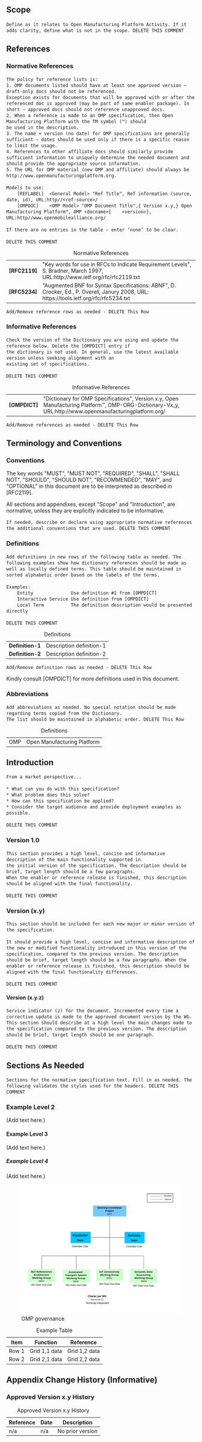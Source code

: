 ## Scope

```
Define as it relates to Open Manufacturing Platform Activity. If it adds clarity, define what is not in the scope. DELETE THIS COMMENT 
```

## References
### Normative References

```
The policy for reference lists is:
1. OMP documents listed should have at least one approved version – draft-only docs should not be referenced.
Exception exists for documents that will be approved with or after the referenced doc is approved (may be part of same enabler package). In short – approved docs should not reference unapproved docs.
2. When a reference is made to an OMP specification, then Open Manufacturing Platform with the TM symbol (™) should 
be used in the description.
3. The name + version (no date) for OMP specifications are generally sufficient – dates should be used only if there is a specific reason to limit the usage.
4. References to other affiliate docs should similarly provide sufficient information to uniquely determine the needed document and should provide the appropriate source information.
5. The URL for OMP material (new OMP and affiliate) should always be http://www.openmanufacturingplatform.org.
    
Models to use:
	[REFLABEL]	<General Model> "Ref Title", Ref information (source, date, id), URL:http//<ref-source>/ 
	[OMPDOC]	<OMP Model> "OMP Document Title",{ Version x.y,} Open Manufacturing Platform™, OMP <docname>{    <version>}, URL:http//www.openmobilealliance.org/ 

If there are no entries in the table – enter ‘none’ to be clear.

DELETE THIS COMMENT
```
<table>
  <caption>Normative References </caption>
  <tbody>
    <tr>
      <td><strong>[RFC2119]</strong></td>
      <td>"Key words for use in RFCs to Indicate Requirement Levels", S. Bradner, March 1997, URL:http://www.ietf.org/rfc/rfc2119.txt</td>
    </tr>
    <tr>
      <td><strong>[RFC5234]</strong></td>
      <td>"Augmented BNF for Syntax Specifications: ABNF", D. Crocker, Ed., P. Overell, Janury 2008, URL: https://tools.ietf.org/rfc/rfc5234.txt</td>
    </tr>
  </tbody>
</table>

```
Add/Remove reference rows as needed - DELETE This Row 
```

### Informative References

```
Check the version of the Dictionary you are using and update the reference below. Delete the [OMPDICT] entry if 
the dictionary is not used. In general, use the latest available version unless seeking alignment with an 
existing set of specifications.

DELETE THIS COMMENT
```
<table>
  <caption>Informative References </caption>
  <tbody>
    <tr>
      <td><strong>[OMPDICT]</strong></td>
      <td>"Dictionary for OMP Specifications", Version x.y, Open Manufacturing Platform™, OMP-ORG-Dictionary-Vx_y, URL:http://www.openmanufacturingplatform.org/</td>
    </tr>
  </tbody>
</table>

```
Add/Remove references as needed - DELETE This Row
```

## Terminology and Conventions
### Conventions

The key words "MUST", "MUST NOT", "REQUIRED", "SHALL", "SHALL NOT", "SHOULD", "SHOULD NOT", "RECOMMENDED", "MAY", and "OPTIONAL" in this document are to be interpreted as described in [RFC2119].

All sections and appendixes, except "Scope" and "Introduction", are normative, unless they are explicitly indicated to be informative.

```
If needed, describe or declare using appropriate normative references the additional conventions that are used. DELETE THIS COMMENT
```

### Definitions

```
Add definitions in new rows of the following table as needed. The following examples show how dictionary references should be made as well as locally defined terms. This table should be maintained in sorted alphabetic order based on the labels of the terms.

Examples:
	Entity              Use definition #1 from [OMPDICT]
	Interactive Service Use definition from [OMPDICT]
	Local Term          The definition description would be presented directly

DELETE THIS COMMENT
```
<table>
  <caption>Definitions</caption>
  <tbody>
    <tr>
	<td><strong>Definition-1</strong></td>
	<td>Description definition-1</td>
    </tr>
    <tr>
	<td><strong>Definition-2</strong></td>
	<td>Description definition-2</td>
    </tr>
  </tbody>
</table>

```
Add/Remove definition rows as needed - DELETE This Row
```

Kindly consult [OMPDICT] for more definitions used in this document.

### Abbreviations

```
Add abbreviations as needed. No special notation should be made regarding terms copied from the Dictionary.  
The list should be maintained in alphabetic order. DELETE This Row
```

<table>
<caption>Definitions</caption>
<tbody>
  <tr>
    <td>OMP</td>
    <td>Open Manufacturing Platform</td>
  </tr>
</tbody>
</table>

## Introduction

```
From a market perspective...  

* What can you do with this specification?
* What problem does this solve?
* How can this specification be applied?
* Consider the target audience and provide deployment examples as possible.

DELETE THIS COMMENT
```

### Version 1.0

```
This section provides a high level, concise and informative description of the main functionality supported in 
the initial version of the specification. The description should be brief, target length should be a few paragraphs. 
When the enabler or reference release is finished, this description should be aligned with the final functionality. 

DELETE THIS COMMENT
```

### Version (x.y)

```
This section should be included for each new major or minor version of the specification.

It should provide a high level, concise and informative description of the new or modified functionality introduced in this version of the specification, compared to the previous version. The description should be brief, target length should be a few paragraphs. When the enabler or reference release is finished, this description should be 
aligned with the final functionality differences.

DELETE THIS COMMENT
```

#### Version (x.y.z)

```
Service indicator (z) for the document. Incremented every time a corrective update is made to the approved document version by the WG. This section should describe at a high level the main changes made to the specification compared to the previous version. The description should be brief, target length should be one paragraph.

DELETE THIS COMMENT
```

## Sections As Needed

```
Sections for the normative specification text. Fill in as needed. The following validates the styles used for the headers. DELETE THIS COMMENT 
```

### Example Level 2
(Add text here.)

#### Example Level 3
(Add text here.)

##### Example Level 4
(Add text here.)

<figure>
	<img src="images/omp_governance.svg" alt="OMP governance">
	<figcaption>OMP governance</figcaption> 
</figure>	


<table>
  <caption>Example Table</caption>
  <thead>
      <tr>
	  <th>Item</th>
	  <th>Function</th>
	  <th>Reference</th>
      </tr>	      
  </thead>	    
  <tbody>
    <tr>
	<td>Row 1</td>
	<td>Grid 1,1 data</td>
	<td>Grid 1,2 data</td>	    
    </tr>
    <tr>
	<td>Row 2</td>
	<td>Grid 2,1 data</td>
	<td>Grid 2,2 data</td>	    
    </tr>
  </tbody>
</table>

## Appendix Change History (Informative)

### Approved Version x.y History

<table>
    <caption>Approved Version x.y History</caption>
    <thead>
        <tr>
            <th>Reference</th>
            <th>Date</th>
            <th>Description</th>
        </tr>
    </thead>
    <tbody>    
        <tr>
            <td>n/a</td>
            <td>n/a</td>
            <td>No prior version</td>
        </tr>
    </tbody>
</table>
